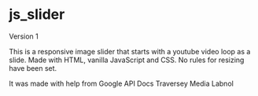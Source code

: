 # js_slider

Version 1

This is a responsive image slider that starts with a youtube video loop as a slide.
Made with HTML, vanilla JavaScript and CSS.
No rules for resizing have been set.

It was made with help from
Google API Docs
Traversey Media
Labnol

